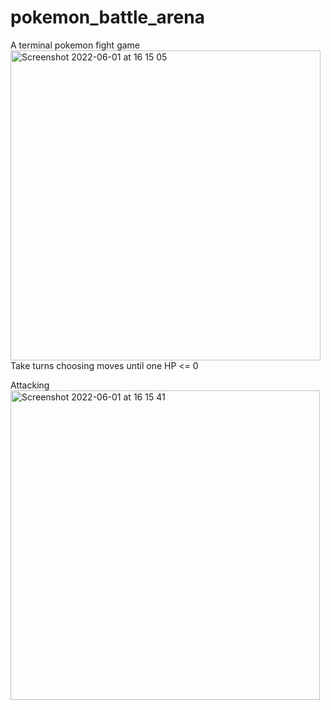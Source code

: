 # pokemon_battle_arena
A terminal pokemon fight game
<img width="496" alt="Screenshot 2022-06-01 at 16 15 05" src="https://user-images.githubusercontent.com/66831769/171439038-f722b074-21ff-4826-b220-fb98097f5366.png">
Take turns choosing moves until one HP <= 0

Attacking
<img width="495" alt="Screenshot 2022-06-01 at 16 15 41" src="https://user-images.githubusercontent.com/66831769/171439168-edc99256-1e8a-42be-a776-d4f7d6e45cf2.png">

